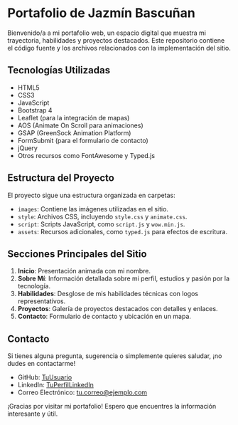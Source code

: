 # Portafolio de Jazmín Bascuñan

Bienvenido/a a mi portafolio web, un espacio digital que muestra mi trayectoria, habilidades y proyectos destacados. Este repositorio contiene el código fuente y los archivos relacionados con la implementación del sitio.

## Tecnologías Utilizadas

- HTML5
- CSS3
- JavaScript
- Bootstrap 4
- Leaflet (para la integración de mapas)
- AOS (Animate On Scroll para animaciones)
- GSAP (GreenSock Animation Platform)
- FormSubmit (para el formulario de contacto)
- jQuery
- Otros recursos como FontAwesome y Typed.js

## Estructura del Proyecto

El proyecto sigue una estructura organizada en carpetas:

- `images`: Contiene las imágenes utilizadas en el sitio.
- `style`: Archivos CSS, incluyendo `style.css` y `animate.css`.
- `script`: Scripts JavaScript, como `script.js` y `wow.min.js`.
- `assets`: Recursos adicionales, como `typed.js` para efectos de escritura.

## Secciones Principales del Sitio

1. **Inicio**: Presentación animada con mi nombre.
2. **Sobre Mí**: Información detallada sobre mi perfil, estudios y pasión por la tecnología.
3. **Habilidades**: Desglose de mis habilidades técnicas con logos representativos.
4. **Proyectos**: Galería de proyectos destacados con detalles y enlaces.
5. **Contacto**: Formulario de contacto y ubicación en un mapa.

## Contacto

Si tienes alguna pregunta, sugerencia o simplemente quieres saludar, ¡no dudes en contactarme!

- GitHub: [TuUsuario](https://github.com/jazbascunan01)
- LinkedIn: [TuPerfilLinkedIn](https://www.linkedin.com/in/Jazmin-Bascunan/)
- Correo Electrónico: [tu.correo@ejemplo.com](mailto:tu.jazbascunan01@gmail.com)

¡Gracias por visitar mi portafolio! Espero que encuentres la información interesante y útil.

